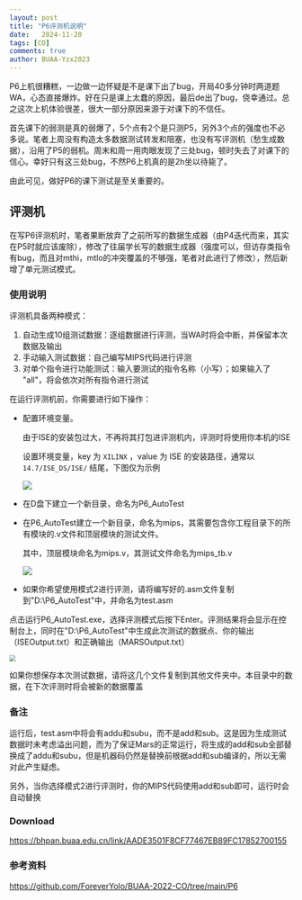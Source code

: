 ```yaml
---
layout: post
title: "P6评测机说明"
date:   2024-11-20
tags: [CO]
comments: true
author: BUAA-Yzx2023
---
```



<!-- more -->
P6上机很糟糕，一边做一边怀疑是不是课下出了bug，开局40多分钟时两道题WA，心态直接爆炸。好在只是课上太蠢的原因，最后de出了bug，侥幸通过。总之这次上机体验很差，很大一部分原因来源于对课下的不信任。

首先课下的弱测是真的弱爆了，5个点有2个是只测P5，另外3个点的强度也不必多说。笔者上周没有构造太多数据测试转发和阻塞，也没有写评测机（愁生成数据），沿用了P5的弱机。周末和周一用肉眼发现了三处bug，顿时失去了对课下的信心。幸好只有这三处bug，不然P6上机真的是2h坐以待毙了。

由此可见，做好P6的课下测试是至关重要的。

## 评测机

在写P6评测机时，笔者果断放弃了之前所写的数据生成器（由P4迭代而来，其实在P5时就应该废除），修改了往届学长写的数据生成器（强度可以，但访存类指令有bug，而且对mthi，mtlo的冲突覆盖的不够强，笔者对此进行了修改），然后新增了单元测试模式。

### 使用说明

评测机具备两种模式：

1. 自动生成10组测试数据：逐组数据进行评测，当WA时将会中断，并保留本次数据及输出
2. 手动输入测试数据：自己编写MIPS代码进行评测
3. 对单个指令进行功能测试：输入要测试的指令名称（小写）；如果输入了 "all"，将会依次对所有指令进行测试

在运行评测机前，你需要进行如下操作：

- 配置环境变量。

  由于ISE的安装包过大，不再将其打包进评测机内，评测时将使用你本机的ISE

  设置环境变量，key 为 `XILINX` ，value 为 ISE 的安装路径，通常以 `14.7/ISE_DS/ISE/` 结尾，下图仅为示例

   ![](https://cdn.jsdelivr.net/gh/BUAA-Yzx2023/ImageBed/202411201228420.png)

- 在D盘下建立一个新目录，命名为P6_AutoTest

- 在P6_AutoTest建立一个新目录，命名为mips，其需要包含你工程目录下的所有模块的.v文件和顶层模块的测试文件。

  其中，顶层模块命名为mips.v，其测试文件命名为mips_tb.v

   ![](https://cdn.jsdelivr.net/gh/BUAA-Yzx2023/ImageBed/202411201232895.png)

- 如果你希望使用模式2进行评测，请将编写好的.asm文件复制到"D:\P6_AutoTest"中，并命名为test.asm

点击运行P6_AutoTest.exe，选择评测模式后按下Enter。评测结果将会显示在控制台上，同时在"D:\P6_AutoTest"中生成此次测试的数据点、你的输出（ISEOutput.txt）和正确输出（MARSOutput.txt）

 <img src="https://cdn.jsdelivr.net/gh/BUAA-Yzx2023/ImageBed/202411201234467.png" style="zoom:67%;" />

如果你想保存本次测试数据，请将这几个文件复制到其他文件夹中。本目录中的数据，在下次评测时将会被新的数据覆盖

### 备注

运行后，test.asm中将会有addu和subu，而不是add和sub。这是因为生成测试数据时未考虑溢出问题，而为了保证Mars的正常运行，将生成的add和sub全部替换成了addu和subu，但是机器码仍然是替换前根据add和sub编译的，所以无需对此产生疑虑。

另外，当你选择模式2进行评测时，你的MIPS代码使用add和sub即可，运行时会自动替换

### Download

https://bhpan.buaa.edu.cn/link/AADE3501F8CF77467EB89FC17852700155

### 参考资料

https://github.com/ForeverYolo/BUAA-2022-CO/tree/main/P6
